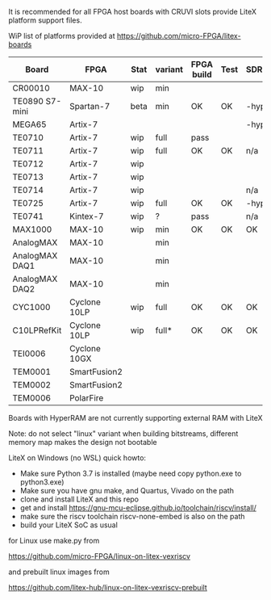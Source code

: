 It is recommended for all FPGA host boards with CRUVI slots provide LiteX platform support files.

WiP list of platforms provided at https://github.com/micro-FPGA/litex-boards

| Board         | FPGA       |Stat|variant|FPGA build|Test|SDRAM|Linux|ETH|
|---------------|------------|----|-----|-|-|--|--|--|
|CR00010        |MAX-10      |wip |min  ||||opt*|n/a|
|TE0890 S7-mini |Spartan-7   |beta|min  |OK|OK|-hyper|n/a|n/a|
|MEGA65         |Artix-7     |    |     | | |-hyper|n/a||
|TE0710         |Artix-7     |wip |full |pass| | |-||
|TE0711         |Artix-7     |wip |full |OK|OK|n/a|n/a|n/a|
|TE0712         |Artix-7     |wip |     | | | |-||
|TE0713         |Artix-7     |wip |     | | | |-|n/a|
|TE0714         |Artix-7     |wip |     | | |n/a|n/a|n/a|
|TE0725         |Artix-7     |wip |full |OK|OK|-hyper|n/a|n/a|
|TE0741         |Kintex-7    |wip |?    |pass||n/a|n/a|n/a|
|MAX1000        |MAX-10      |wip |min  |OK|OK|OK|opt*|n/a|
|AnalogMAX      |MAX-10      |    |min  ||||n/a|n/a|
|AnalogMAX DAQ1 |MAX-10      |    |min  ||||n/a|n/a|
|AnalogMAX DAQ2 |MAX-10      |    |min  ||||n/a|n/a|
|CYC1000        |Cyclone 10LP|wip |full |OK|OK|OK|opt*|n/a|
|C10LPRefKit    |Cyclone 10LP|wip |full* |OK|OK|OK|OK|OK|
|TEI0006        |Cyclone 10GX|    |     ||||?|n/a|
|TEM0001        |SmartFusion2|    |     |||||n/a|
|TEM0002        |SmartFusion2|    |     ||||||
|TEM0006        |PolarFire|    |     |||||n/a|

Boards with HyperRAM are not currently supporting external RAM with LiteX

Note: do not select "linux" variant when building bitstreams, different memory map makes the design not bootable

LiteX on Windows (no WSL) quick howto:
* Make sure Python 3.7 is installed (maybe need copy python.exe to python3.exe)
* Make sure you have gnu make, and Quartus, Vivado on the path
* clone and install LiteX and this repo
* get and install https://gnu-mcu-eclipse.github.io/toolchain/riscv/install/
* make sure the riscv toolchain riscv-none-embed is also on the path
* build your LiteX SoC as usual

for Linux use make.py from

https://github.com/micro-FPGA/linux-on-litex-vexriscv

and prebuilt linux images from

https://github.com/litex-hub/linux-on-litex-vexriscv-prebuilt






